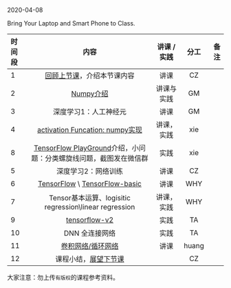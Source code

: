 2020-04-08

Bring Your Laptop  and Smart Phone to Class. 

| 时间段 |                             内容                             | 讲课 / 实践 | 分工  | 备注 |
| :----- | :----------------------------------------------------------: | :---------: | :---: | ---: |
| 1      |  [回顾上节课](../WW6/WW6-Plan.md)，介绍本节课内容       |    讲课     |  CZ   |      |
| 2      |  [Numpy介绍](../../TensorFlow/numpy)     |  讲课与实践   |     GM     |        |
| 3      | 深度学习1：人工神经元 |  讲课    |    GM    |         |
| 4      | [activation Funcation: numpy实现](../../TensorFlow/numpy)   |  讲课，实践    |    xie    |         |
| 8      | [TensorFlow PlayGround](https://playground.tensorflow.org/)介绍，小问题：分类螺旋线问题，截图发在微信群  |  实践   |  xie  |      |
| 5      |  深度学习2：网络训练   |    讲课     |  CZ   |      |
| 6      |  [TensorFlow](http://tensorflow.google.cn) \ [TensorFlow-basic](2tensorflow-basic.pdf) |    讲课     |  WHY   |      |
| 7      |  Tensor基本运算、logisitic regression\linear regression |  讲课，实践    |    WHY    |         |
| 9      |  [tensorflow-v2](../../TensorFlow/TensorFlow-v2)        |    实践     |  TA   |      |
| 10     |  DNN 全连接网络         |    实践     |  TA   |      |
| 11     |  [卷积网络/循环网络](https://github.com/saturn-lab/BDMI-2020S/blob/master/Schedule/WW7/CNN_RNN.pdf) | 讲课 | huang |      |
| 12     |   课程小结，[展望下节课](../WW8/WW8-Plan.md)          |             |  CZ   |      |




大家注意：勿上传``有版权``的课程参考资料。

